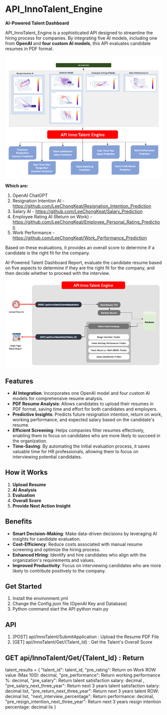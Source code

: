 # API_InnoTalent_Engine

**AI-Powered Talent Dashboard**

API_InnoTalent_Engine is a sophisticated API designed to streamline the hiring process for companies. By integrating five AI models, including one from **OpenAI** and **four custom AI models**, this API evaluates candidate resumes in PDF format. 

![Features](https://github.com/LeeChongKeat/API_InnoTalent_Engine/blob/main/ReadMeImg/features.png)

__Which are:__
1. OpenAI ChatGPT 
2. Resignation Intention AI - https://github.com/LeeChongKeat/Resignation_Intention_Prediction
3. Salary AI - https://github.com/LeeChongKeat/Salary_Prediction
4. Employee Rating AI (Return on Work) - https://github.com/LeeChongKeat/Employee_Personal_Rating_Prediction
5. Work Performance - https://github.com/LeeChongKeat/Work_Performance_Prediction

Based on these evaluations, it provides an overall score to determine if a candidate is the right fit for the company.

AI-Powered Talent Dashboard Report, evaluate the candidate resume based on five aspects to determine if they are the right fit for the company, and then decide whether to proceed with the interview.


![Flow](https://github.com/LeeChongKeat/API_InnoTalent_Engine/blob/main/ReadMeImg/api-flow.png)

## Features
- **AI Integration**: Incorporates one OpenAI model and four custom AI models for comprehensive resume analysis.
- **PDF Resume Analysis**: Allows candidates to upload their resumes in PDF format, saving time and effort for both candidates and employers.
- **Predictive Insights**: Predicts future resignation intention, return on work, working performance, and expected salary based on the candidate's resume.
- **Efficient Screening**: Helps companies filter resumes effectively, enabling them to focus on candidates who are more likely to succeed in the organization.
- **Time-Saving**: By automating the initial evaluation process, it saves valuable time for HR professionals, allowing them to focus on interviewing potential candidates.


## How it Works
1. **Upload Resume**
2. **AI Analysis**
3. **Evaluation**
4. **Overall Score**
5. **Provide Next Action Insight**


## Benefits
- **Smart Decision-Making**: Make data-driven decisions by leveraging AI insights for candidate evaluation.
- **Cost-Efficiency**: Reduce costs associated with manual resume screening and optimize the hiring process.
- **Enhanced Hiring**: Identify and hire candidates who align with the organization's requirements and values.
- **Improved Productivity**: Focus on interviewing candidates who are more likely to contribute positively to the company.


## Get Started
1. Install the environment.yml
2. Change the Config.json file (OpenAI Key and Database)
3. Python command start the API python main.py

## API
1. [POST] api/InnoTalent/SubmitApplication : Upload the Resume PDF File
2. [GET] api/InnoTalent/Get/{Talent_Id} : Get the Talent's Overall Score


## GET api/InnoTalent/Get/{Talent_Id} : Return
talent_results = {
        "talent_id": talent_id,
        "pre_rating": Return on Work ROW value (Max 100): decimal,
        "pre_performance": Return working performance %: decimal,
        "pre_salary": Return talent satisfaction salary: decimal ,
        "pre_salary_next_three_year": Return next 3 years talent satisfaction salary: decimal list,
        "pre_return_next_three_year": Return next 3 years talent ROW: decimal list,
        "next_interview_percentage": Return performance: decimal,
        "pre_resign_intention_next_three_year": Return next 3 years resign intention percentage: decimal lis
    }


